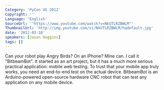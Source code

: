 ```yaml
---
Category: 'PyCon US 2012'
Copyright: ''
Language: 'English'
SourceUrl: '"https://www.youtube.com/watch?v=NkUTLRZBWLM"'
ThumbnailUrl: 'http://img.youtube.com/vi/NkUTLRZBWLM/hqdefault.jpg'
date: '2012-03-10'
speakers: [Jason Huggins]
tags: []
---
```

Can your robot play Angry Birds? On an iPhone? Mine can. I call it
"BitbeamBot". It started as an art project, but it has a much more serious
practical application: mobile web testing. To trust that your mobile app truly
works, you need an end-to-end test on the actual device. BitbeamBot is an
Arduino-powered open-source hardware CNC robot that can test any application
on any mobile device.


